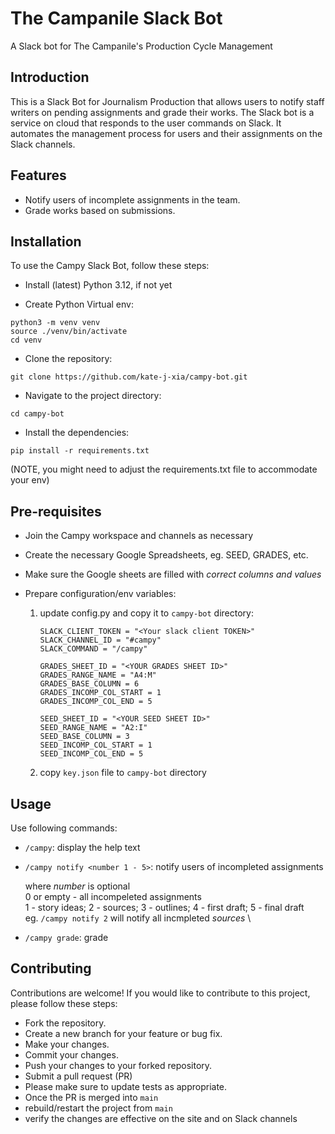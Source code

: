 # The Campanile Slack Bot

A Slack bot for The Campanile's Production Cycle Management

## Introduction

This is a Slack Bot for Journalism Production that allows users to notify staff writers on pending assignments and grade their works. The Slack bot is a service on cloud that responds to the user commands on Slack. It automates the management process for users and their assignments on the Slack channels.

## Features

- Notify users of incomplete assignments in the team.
- Grade works based on submissions.

## Installation

To use the Campy Slack Bot, follow these steps:

- Install (latest) Python 3.12, if not yet

- Create Python Virtual env:

```
python3 -m venv venv
source ./venv/bin/activate
cd venv
```

- Clone the repository:

```
git clone https://github.com/kate-j-xia/campy-bot.git
```


- Navigate to the project directory:

```
cd campy-bot
```

- Install the dependencies:

```
pip install -r requirements.txt
```

(NOTE, you might need to adjust the requirements.txt file to accommodate your env)

## Pre-requisites

- Join the Campy workspace and channels as necessary
- Create the necessary Google Spreadsheets, eg. SEED, GRADES, etc.
- Make sure the Google sheets are filled with *correct columns and values*
- Prepare configuration/env variables:

  1. update config.py and copy it to `campy-bot` directory:
     
     ```
     SLACK_CLIENT_TOKEN = "<Your slack client TOKEN>"
     SLACK_CHANNEL_ID = "#campy"
     SLACK_COMMAND = "/campy"
  
     GRADES_SHEET_ID = "<YOUR GRADES SHEET ID>"
     GRADES_RANGE_NAME = "A4:M"
     GRADES_BASE_COLUMN = 6
     GRADES_INCOMP_COL_START = 1
     GRADES_INCOMP_COL_END = 5
      
     SEED_SHEET_ID = "<YOUR SEED SHEET ID>"
     SEED_RANGE_NAME = "A2:I"
     SEED_BASE_COLUMN = 3
     SEED_INCOMP_COL_START = 1
     SEED_INCOMP_COL_END = 5
     ```
     
  3. copy `key.json` file to `campy-bot` directory

## Usage

Use following commands:

- `/campy`: display the help text
- `/campy notify <number 1 - 5>`: notify users of incompleted assignments

    where _number_ is optional \
    0 or empty - all incompeleted assignments \
    1 - story ideas; 2 - sources; 3 - outlines; 4 - first draft; 5 - final draft \
    eg. `/campy notify 2` will notify all incmpleted *sources* \
- `/campy grade`: grade


## Contributing

Contributions are welcome! If you would like to contribute to this project, please follow these steps:

- Fork the repository.
- Create a new branch for your feature or bug fix.
- Make your changes.
- Commit your changes.
- Push your changes to your forked repository.
- Submit a pull request (PR)
- Please make sure to update tests as appropriate.
- Once the PR is merged into `main`
- rebuild/restart the project from `main` 
- verify the changes are effective on the site and on Slack channels


